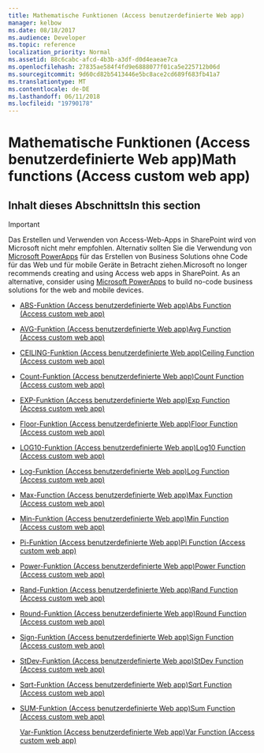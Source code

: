 ```yaml
---
title: Mathematische Funktionen (Access benutzerdefinierte Web app)
manager: kelbow
ms.date: 08/18/2017
ms.audience: Developer
ms.topic: reference
localization_priority: Normal
ms.assetid: 88c6cabc-afcd-4b3b-a3df-d0d4eaeae7ca
ms.openlocfilehash: 27835ae584f4fd9e6888077f01ca5e225712b06d
ms.sourcegitcommit: 9d60cd82b5413446e5bc8ace2cd689f683fb41a7
ms.translationtype: MT
ms.contentlocale: de-DE
ms.lasthandoff: 06/11/2018
ms.locfileid: "19790178"
---
```

# <a name="math-functions-access-custom-web-app"></a><span data-ttu-id="454a2-102">Mathematische Funktionen (Access benutzerdefinierte Web app)</span><span class="sxs-lookup"><span data-stu-id="454a2-102">Math functions (Access custom web app)</span></span>

## <a name="in-this-section"></a><span data-ttu-id="454a2-103">Inhalt dieses Abschnitts</span><span class="sxs-lookup"><span data-stu-id="454a2-103">In this section</span></span>

> [!IMPORTANT]
> <span data-ttu-id="454a2-p101"> Das Erstellen und Verwenden von Access-Web-Apps in SharePoint wird von Microsoft nicht mehr empfohlen. Alternativ sollten Sie die Verwendung von [Microsoft PowerApps](https://powerapps.microsoft.com/de-de/) für das Erstellen von Business Solutions ohne Code für das Web und für mobile Geräte in Betracht ziehen.</span><span class="sxs-lookup"><span data-stu-id="454a2-p101">Microsoft no longer recommends creating and using Access web apps in SharePoint. As an alternative, consider using [Microsoft PowerApps](https://powerapps.microsoft.com/de-de/) to build no-code business solutions for the web and mobile devices.</span></span> 
  
- [<span data-ttu-id="454a2-106">ABS-Funktion (Access benutzerdefinierte Web app)</span><span class="sxs-lookup"><span data-stu-id="454a2-106">Abs Function (Access custom web app)</span></span>](abs-function-access-custom-web-app.md)
    
- [<span data-ttu-id="454a2-107">AVG-Funktion (Access benutzerdefinierte Web app)</span><span class="sxs-lookup"><span data-stu-id="454a2-107">Avg Function (Access custom web app)</span></span>](avg-function-access-custom-web-app.md)
    
- [<span data-ttu-id="454a2-108">CEILING-Funktion (Access benutzerdefinierte Web app)</span><span class="sxs-lookup"><span data-stu-id="454a2-108">Ceiling Function (Access custom web app)</span></span>](ceiling-function-access-custom-web-app.md)
    
- [<span data-ttu-id="454a2-109">Count-Funktion (Access benutzerdefinierte Web app)</span><span class="sxs-lookup"><span data-stu-id="454a2-109">Count Function (Access custom web app)</span></span>](count-function-access-custom-web-app.md)
    
- [<span data-ttu-id="454a2-110">EXP-Funktion (Access benutzerdefinierte Web app)</span><span class="sxs-lookup"><span data-stu-id="454a2-110">Exp Function (Access custom web app)</span></span>](exp-function-access-custom-web-app.md)
    
- [<span data-ttu-id="454a2-111">Floor-Funktion (Access benutzerdefinierte Web app)</span><span class="sxs-lookup"><span data-stu-id="454a2-111">Floor Function (Access custom web app)</span></span>](floor-function-access-custom-web-app.md)
    
- [<span data-ttu-id="454a2-112">LOG10-Funktion (Access benutzerdefinierte Web app)</span><span class="sxs-lookup"><span data-stu-id="454a2-112">Log10 Function (Access custom web app)</span></span>](log10-function-access-custom-web-app.md)
    
- [<span data-ttu-id="454a2-113">Log-Funktion (Access benutzerdefinierte Web app)</span><span class="sxs-lookup"><span data-stu-id="454a2-113">Log Function (Access custom web app)</span></span>](log-function-access-custom-web-app.md)
    
- [<span data-ttu-id="454a2-114">Max-Function (Access benutzerdefinierte Web app)</span><span class="sxs-lookup"><span data-stu-id="454a2-114">Max Function (Access custom web app)</span></span>](max-function-access-custom-web-app.md)
    
- [<span data-ttu-id="454a2-115">Min-Funktion (Access benutzerdefinierte Web app)</span><span class="sxs-lookup"><span data-stu-id="454a2-115">Min Function (Access custom web app)</span></span>](min-function-access-custom-web-app.md)
    
- [<span data-ttu-id="454a2-116">Pi-Funktion (Access benutzerdefinierte Web app)</span><span class="sxs-lookup"><span data-stu-id="454a2-116">Pi Function (Access custom web app)</span></span>](pi-function-access-custom-web-app.md)
    
- [<span data-ttu-id="454a2-117">Power-Funktion (Access benutzerdefinierte Web app)</span><span class="sxs-lookup"><span data-stu-id="454a2-117">Power Function (Access custom web app)</span></span>](power-function-access-custom-web-app.md)
    
- [<span data-ttu-id="454a2-118">Rand-Funktion (Access benutzerdefinierte Web app)</span><span class="sxs-lookup"><span data-stu-id="454a2-118">Rand Function (Access custom web app)</span></span>](rand-function-access-custom-web-app.md)
    
- [<span data-ttu-id="454a2-119">Round-Funktion (Access benutzerdefinierte Web app)</span><span class="sxs-lookup"><span data-stu-id="454a2-119">Round Function (Access custom web app)</span></span>](round-function-access-custom-web-app.md)
    
- [<span data-ttu-id="454a2-120">Sign-Funktion (Access benutzerdefinierte Web app)</span><span class="sxs-lookup"><span data-stu-id="454a2-120">Sign Function (Access custom web app)</span></span>](sign-function-access-custom-web-app.md)
    
- [<span data-ttu-id="454a2-121">StDev-Funktion (Access benutzerdefinierte Web app)</span><span class="sxs-lookup"><span data-stu-id="454a2-121">StDev Function (Access custom web app)</span></span>](stdev-function-access-custom-web-app.md)
    
- [<span data-ttu-id="454a2-122">Sqrt-Funktion (Access benutzerdefinierte Web app)</span><span class="sxs-lookup"><span data-stu-id="454a2-122">Sqrt Function (Access custom web app)</span></span>](sqrt-function-access-custom-web-app.md)
    
- [<span data-ttu-id="454a2-123">SUM-Funktion (Access benutzerdefinierte Web app)</span><span class="sxs-lookup"><span data-stu-id="454a2-123">Sum Function (Access custom web app)</span></span>](sum-function-access-custom-web-app.md)
    
    [<span data-ttu-id="454a2-124">Var-Funktion (Access benutzerdefinierte Web app)</span><span class="sxs-lookup"><span data-stu-id="454a2-124">Var Function (Access custom web app)</span></span>](var-function-access-custom-web-app.md)
    

